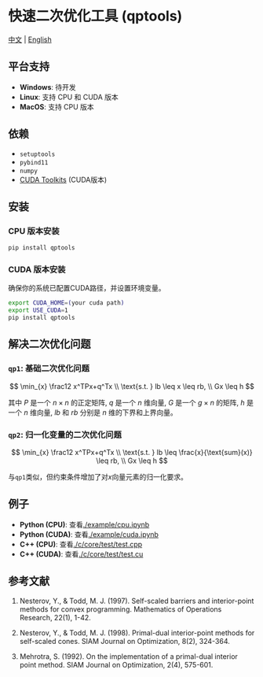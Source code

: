 
# 快速二次优化工具 (qptools)

[中文](README.zh-CN.md) | [English](README.md)

## 平台支持

- **Windows**: 待开发
- **Linux**: 支持 CPU 和 CUDA 版本
- **MacOS**: 支持 CPU 版本


## 依赖

- `setuptools`
- `pybind11`
- `numpy`
- [CUDA Toolkits](https://developer.nvidia.com/cuda-toolkit) (CUDA版本)

## 安装

### CPU 版本安装

```bash
pip install qptools
```

### CUDA 版本安装

确保你的系统已配置CUDA路径，并设置环境变量。

```bash
export CUDA_HOME=(your cuda path)
export USE_CUDA=1
pip install qptools
```

## 解决二次优化问题

### `qp1`: 基础二次优化问题

$$
\min_{x} \frac12 x^TPx+q^Tx \\
\text{s.t. } lb \leq x \leq rb, \\
Gx \leq h
$$

其中 $P$ 是一个 $n\times n$ 的正定矩阵, $q$ 是一个 $n$ 维向量, $G$ 是一个 $g\times n$ 的矩阵, $h$ 是一个 $n$ 维向量, $lb$ 和 $rb$ 分别是 $n$ 维的下界和上界向量。

### `qp2`:  归一化变量的二次优化问题

$$
\min_{x} \frac12 x^TPx+q^Tx \\
\text{s.t. } lb \leq \frac{x}{\text{sum}(x)} \leq rb, \\
Gx \leq h
$$

与`qp1`类似，但约束条件增加了对$x$向量元素的归一化要求。

## 例子

- **Python (CPU)**: 查看[./example/cpu.ipynb](./example/cpu.ipynb)
- **Python (CUDA)**: 查看[./example/cuda.ipynb](./example/cuda.ipynb)
- **C++ (CPU)**: 查看[./c/core/test/test.cpp](./c/core/test/test.cpp)
- **C++ (CUDA)**: 查看[./c/core/test/test.cu](./c/core/test/test.cu)

## 参考文献

1. Nesterov, Y., & Todd, M. J. (1997). Self-scaled barriers and interior-point methods for convex programming. Mathematics of Operations Research, 22(1), 1-42.

2. Nesterov, Y., & Todd, M. J. (1998). Primal-dual interior-point methods for self-scaled cones. SIAM Journal on Optimization, 8(2), 324-364.

3. Mehrotra, S. (1992). On the implementation of a primal-dual interior point method. SIAM Journal on Optimization, 2(4), 575-601.